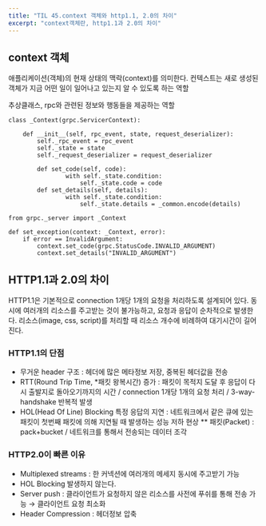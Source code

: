 ```yaml
---
title: "TIL 45.context 객체와 http1.1, 2.0의 차이"
excerpt: "context객체란, http1.1과 2.0의 차이"
---
```


## context 객체
애플리케이션(객체)의 현재 상태의 맥락(context)를 의미한다.
컨텍스트는 새로 생성된 객체가 지금 어떤 일이 일어나고 있는지 알 수 있도록 하는 역할
<br>

추상클래스, rpc와 관련된 정보와 행동들을 제공하는 역할

```
class _Context(grpc.ServicerContext):

    def __init__(self, rpc_event, state, request_deserializer):
        self._rpc_event = rpc_event
        self._state = state
        self._request_deserializer = request_deserializer

		def set_code(self, code):
		        with self._state.condition:
		            self._state.code = code
		def set_details(self, details):
		        with self._state.condition:
		            self._state.details = _common.encode(details)
```

```
from grpc._server import _Context

def set_exception(context: _Context, error):
    if error == InvalidArgument:
        context.set_code(grpc.StatusCode.INVALID_ARGUMENT)
        context.set_details("INVALID_ARGUMENT")
```

## HTTP1.1과 2.0의 차이
HTTP1.1은 기본적으로 connection 1개당 1개의 요청을 처리하도록 설계되어 있다.
동시에 여러개의 리소스를 주고받는 것이 불가능하고, 요청과 응답이 순차적으로 발생한다.
리소스(image, css, script)를 처리할 때 리소스 개수에 비례하여 대기시간이 길어진다.

### HTTP1.1의 단점
- 무거운 header 구조 : 헤더에 많은 메타정보 저장, 중복된 헤더값을 전송
- RTT(Round Trip Time, *패킷 왕복시간) 증가 : 패킷이 목적지 도달 후 응답이 다시 출발지로 돌아오기까지의 시간 / connection 1개당 1개의 요청 처리 / 3-way-handshake 반복적 발생
- HOL(Head Of Line) Blocking 특정 응답의 지연 : 네트워크에서 같은 큐에 있는 패킷이 첫번째 패킷에 의해 지연될 때 발생하는 성능 저하 현상
** 패킷(Packet) : pack+bucket / 네트워크를 통해서 전송되는 데이터 조각

### HTTP2.0이 빠른 이유
- Multiplexed streams : 한 커넥션에 여러개의 메세지 동시에 주고받기 가능
- HOL Blocking 발생하지 않는다.
- Server push : 클라이언트가 요청하지 않은 리소스를 사전에 푸쉬를 통해 전송 가능 → 클라이언트 요청 최소화
- Header Compression : 헤더정보 압축


